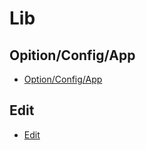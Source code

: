 # Lib

## Opition/Config/App

- [Option/Config/App](05_option-config/README.md)

## Edit

- [Edit](07_edit/README.md)
